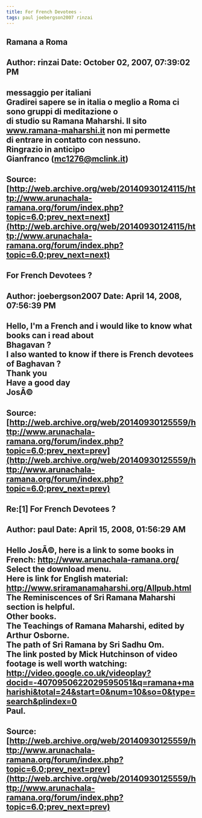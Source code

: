 ```yaml
--- 
title: For French Devotees -   
tags: paul joebergson2007 rinzai  
---  
```

## Ramana a Roma  
Author: rinzai              Date: October 02, 2007, 07:39:02 PM  
---  
messaggio per italiani   
Gradirei sapere se in italia o meglio a Roma ci sono gruppi di meditazione o  
di studio su Ramana Maharshi. Il sito www.ramana-maharshi.it non mi permette  
di entrare in contatto con nessuno.   
Ringrazio in anticipo   
Gianfranco (mc1276@mclink.it)
 ---  
Source:[http://web.archive.org/web/20140930124115/http://www.arunachala-ramana.org/forum/index.php?topic=6.0;prev_next=next](http://web.archive.org/web/20140930124115/http://www.arunachala-ramana.org/forum/index.php?topic=6.0;prev_next=next)   
---  

## For French Devotees ?  
Author: joebergson2007      Date: April 14, 2008, 07:56:39 PM  
---  
Hello, I'm a French and i would like to know what books can i read about  
Bhagavan ?   
I also wanted to know if there is French devotees of Baghavan ?   
Thank you   
Have a good day   
JosÃ©
 ---  
Source:[http://web.archive.org/web/20140930125559/http://www.arunachala-ramana.org/forum/index.php?topic=6.0;prev_next=prev](http://web.archive.org/web/20140930125559/http://www.arunachala-ramana.org/forum/index.php?topic=6.0;prev_next=prev)   
---  

## Re:[1] For French Devotees ?  
Author: paul                Date: April 15, 2008, 01:56:29 AM  
---  
Hello JosÃ©, here is a link to some books in French: http://www.arunachala-ramana.org/   
Select the download menu.   
Here is link for English material: http://www.sriramanamaharshi.org/Allpub.html   
The Reminiscences of Sri Ramana Maharshi section is helpful.   
Other books.   
The Teachings of Ramana Maharshi, edited by Arthur Osborne.   
The path of Sri Ramana by Sri Sadhu Om.   
The link posted by Mick Hutchinson of video footage is well worth watching: http://video.google.co.uk/videoplay?docid=-4070950622029595051&q=ramana+maharishi&total=24&start=0&num=10&so=0&type=search&plindex=0   
Paul.
 ---  
Source:[http://web.archive.org/web/20140930125559/http://www.arunachala-ramana.org/forum/index.php?topic=6.0;prev_next=prev](http://web.archive.org/web/20140930125559/http://www.arunachala-ramana.org/forum/index.php?topic=6.0;prev_next=prev)   
---  

